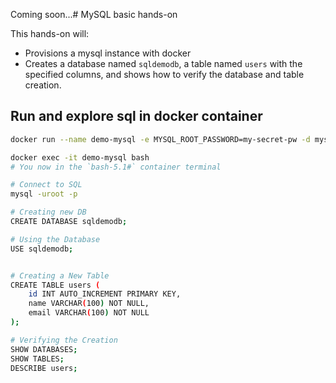 Coming soon...# MySQL basic hands-on

This hands-on will:

- Provisions a mysql instance with docker
- Creates a database named `sqldemodb`, a table named `users` with the specified columns, and shows how to verify the database and table creation.

## Run and explore sql in docker container

```bash
docker run --name demo-mysql -e MYSQL_ROOT_PASSWORD=my-secret-pw -d mysql:latest

docker exec -it demo-mysql bash
# You now in the `bash-5.1#` container terminal

# Connect to SQL
mysql -uroot -p

# Creating new DB
CREATE DATABASE sqldemodb;

# Using the Database
USE sqldemodb;


# Creating a New Table
CREATE TABLE users (
    id INT AUTO_INCREMENT PRIMARY KEY,
    name VARCHAR(100) NOT NULL,
    email VARCHAR(100) NOT NULL
);

# Verifying the Creation
SHOW DATABASES;
SHOW TABLES;
DESCRIBE users;
```
